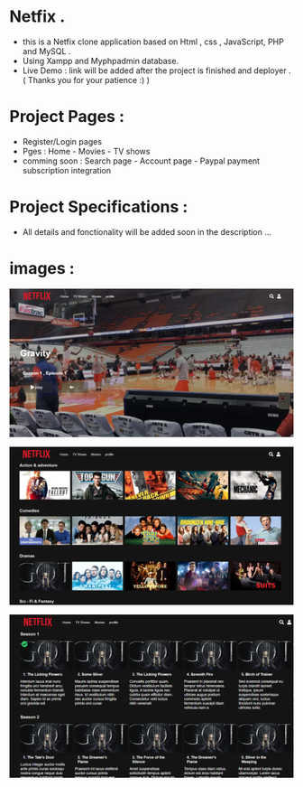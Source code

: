 # Netfix .
 - this is a Netfix clone application based on  Html , css , JavaScript, PHP and MySQL . 
 - Using Xampp and Myphpadmin database.
 - Live Demo : link will be added after the project is finished and deployer . ( Thanks you for your patience :)   ) 
 
# Project Pages : 
 
 - Register/Login pages
 - Pges : Home - Movies - TV shows 
 - comming soon : Search page - Account page - Paypal payment subscription integration 
 
 
 # Project Specifications : 
  
 - All details and fonctionality will be added soon in the description ...
 
  # images : 
  
  ![](snapchat/S1.PNG)
  
  
  
  ![](snapchat/S2.PNG)
  
  
  
  ![](snapchat/S3.PNG)
  
 
  
  
  
 
